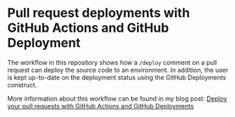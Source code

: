 # Pull request deployments with GitHub Actions and GitHub Deployment

The workflow in this repository shows how a `/deploy` comment on a pull request can deploy the source code to an environment. In addition, the user is kept up-to-date on the deployment status using the GitHub Deployments construct.

More information about this workflow can be found in my blog post: [Deploy your pull requests with GitHub Actions and GitHub Deployments](https://sanderknape.com/2020/05/deploy-pull-requests-github-actions-deployments/)
